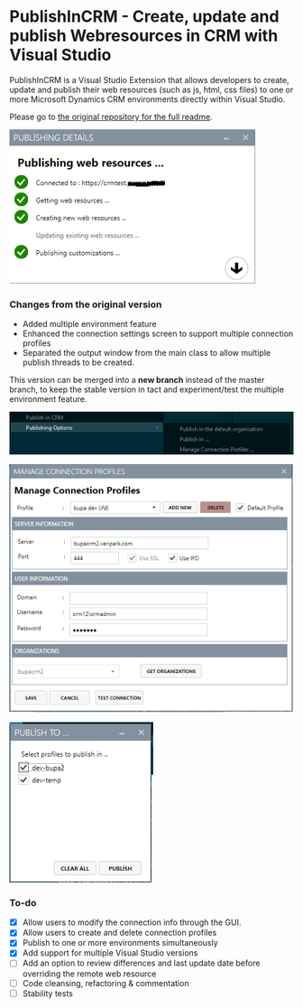 # PublishInCRM - Create, update and publish Webresources in CRM with Visual Studio

PublishInCRM is a Visual Studio Extension that allows developers to create, update and publish their web resources (such as js, html, css files) to one or more Microsoft Dynamics CRM environments directly within Visual Studio.

Please go to [the original repository for the full readme](https://github.com/cemyabansu/PublishInCrm).

![Preview](resources/preview.png)

### Changes from the original version 

- Added multiple environment feature
- Enhanced the connection settings screen to support multiple connection profiles
- Separated the output window from the main class to allow multiple publish threads to be created.

This version can be merged into a **new branch** instead of the master branch, to keep the stable version in tact and experiment/test the multiple environment feature.

![Publishing Options](resources/ContextMenu.png)

![Manage Connection Profiles ...](resources/ManageConnectionProfiles.png)

![Publish to ...](resources/PublishTo.png)

### To-do

- [x] Allow users to modify the connection info through the GUI.
- [x] Allow users to create and delete connection profiles
- [x] Publish to one or more environments simultaneously
- [x] Add support for multiple Visual Studio versions
- [ ] Add an option to review differences and last update date before overriding the remote web resource
- [ ] Code cleansing, refactoring & commentation 
- [ ] Stability tests
